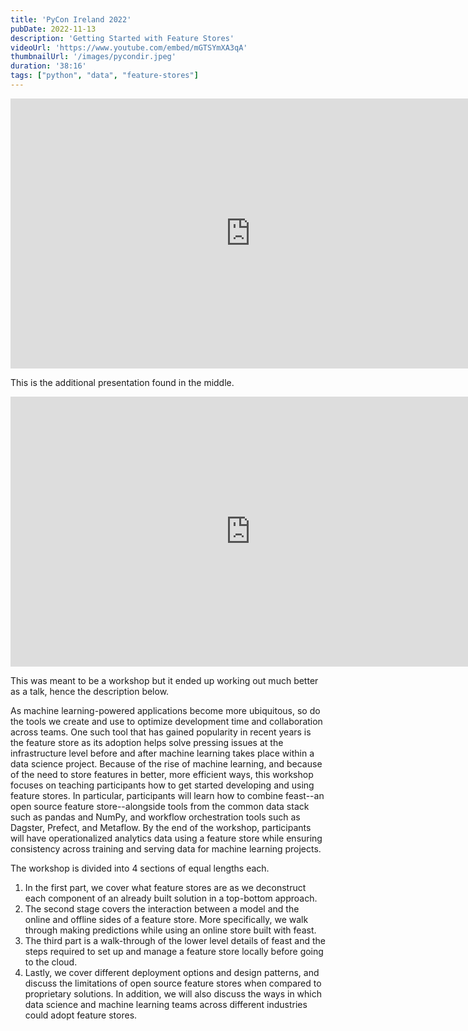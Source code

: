 ```yaml
---
title: 'PyCon Ireland 2022'
pubDate: 2022-11-13
description: 'Getting Started with Feature Stores'
videoUrl: 'https://www.youtube.com/embed/mGTSYmXA3qA'
thumbnailUrl: '/images/pycondir.jpeg'
duration: '38:16'
tags: ["python", "data", "feature-stores"]
---
```


<iframe width="768" height="432" src="https://miro.com/app/embed/uXjVPYMW-WE=/?pres=1&frameId=3458764538442483756&embedId=946697842647" frameborder="0" scrolling="no" allowfullscreen></iframe>

This is the additional presentation found in the middle.

<iframe src="https://slides.com/ramongz/code/embed" width="768" height="432" title="Code" scrolling="no" frameborder="0" webkitallowfullscreen mozallowfullscreen allowfullscreen></iframe>

This was meant to be a workshop but it ended up working out much better as a talk, hence the description below.

As machine learning-powered applications become more ubiquitous, so do the tools we create and use to optimize 
development time and collaboration across teams. One such tool that has gained popularity in recent years is the 
feature store as its adoption helps solve pressing issues at the infrastructure level before and after machine 
learning takes place within a data science project. Because of the rise of machine learning, and because of the 
need to store features in better, more efficient ways, this workshop focuses on teaching participants how to get 
started developing and using feature stores. In particular, participants will learn how to combine feast--an open 
source feature store--alongside tools from the common data stack such as pandas and NumPy, and workflow orchestration 
tools such as Dagster, Prefect, and Metaflow. By the end of the workshop, participants will have operationalized 
analytics data using a feature store while ensuring consistency across training and serving data for machine 
learning projects.

The workshop is divided into 4 sections of equal lengths each.

1. In the first part, we cover what feature stores are as we deconstruct each component of an already built solution 
in a top-bottom approach.
2. The second stage covers the interaction between a model and the online and offline sides of a feature store. More 
specifically, we walk through making predictions while using an online store built with feast.
3. The third part is a walk-through of the lower level details of feast and the steps required to set up and manage 
a feature store locally before going to the cloud.
4. Lastly, we cover different deployment options and design patterns, and discuss the limitations of open source 
feature stores when compared to proprietary solutions. In addition, we will also discuss the ways in which data 
science and machine learning teams across different industries could adopt feature stores.